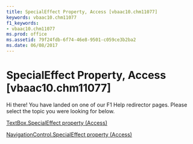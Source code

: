 ```yaml
---
title: SpecialEffect Property, Access [vbaac10.chm11077]
keywords: vbaac10.chm11077
f1_keywords:
- vbaac10.chm11077
ms.prod: office
ms.assetid: 79f24fdb-6f74-46e8-9501-c059ce3b2ba2
ms.date: 06/08/2017
---
```



# SpecialEffect Property, Access [vbaac10.chm11077]

Hi there! You have landed on one of our F1 Help redirector pages. Please select the topic you were looking for below.

[TextBox.SpecialEffect property (Access)](http://msdn.microsoft.com/library/9d34e61b-9ba9-02e0-4bd8-30da0a043a89%28Office.15%29.aspx)

[NavigationControl.SpecialEffect property (Access)](http://msdn.microsoft.com/library/ab1cb63a-d51b-cbd3-bf40-d52148925556%28Office.15%29.aspx)


